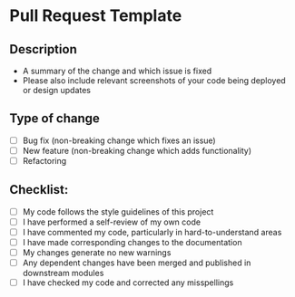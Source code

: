 # Pull Request Template
## Description
* A summary of the change and which issue is fixed 
* Please also include relevant screenshots of your code being deployed or design updates

## Type of change
- [ ] Bug fix (non-breaking change which fixes an issue)
- [ ] New feature (non-breaking change which adds functionality)
- [ ] Refactoring

## Checklist:
- [ ] My code follows the style guidelines of this project
- [ ] I have performed a self-review of my own code
- [ ] I have commented my code, particularly in hard-to-understand areas
- [ ] I have made corresponding changes to the documentation
- [ ] My changes generate no new warnings
- [ ] Any dependent changes have been merged and published in downstream modules
- [ ] I have checked my code and corrected any misspellings
